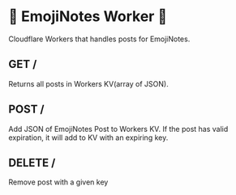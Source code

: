 #  📓 EmojiNotes Worker 👷

Cloudflare Workers that handles posts for EmojiNotes.

## GET /
Returns all posts in Workers KV(array of JSON).

## POST /
Add JSON of EmojiNotes Post to Workers KV. If the post has valid expiration, it will add to KV with an expiring key.

## DELETE / 
Remove post with a given key

